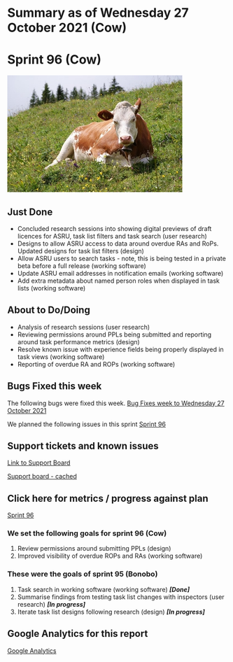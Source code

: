 # Summary as of Wednesday 27 October 2021 (Cow)

# Sprint 96 (Cow)

![A cow](graphs/cow.jpg)

## Just Done
* Concluded research sessions into showing digital previews of draft licences for ASRU, task list filters and task search (user research)
* Designs to allow ASRU access to data around overdue RAs and RoPs. Updated designs for task list filters (design)
* Allow ASRU users to search tasks - note, this is being tested in a private beta before a full release (working software)
* Update ASRU email addresses in notification emails (working software)
* Add extra metadata about named person roles when displayed in task lists (working software)

## About to Do/Doing
* Analysis of research sessions (user research)
* Reviewing permissions around PPLs being submitted and reporting around task performance metrics (design)
* Resolve known issue with experience fields being properly displayed in task views (working software)
* Reporting of overdue RA and ROPs (working software)

## Bugs Fixed this week
The following bugs were fixed this week.
[Bug Fixes week to Wednesday 27 October 2021](graphs/bugs27102021.png)

We planned the following issues in this sprint 
[Sprint 96](graphs/sprint27102021.png)

## Support tickets and known issues
[Link to Support Board](https://collaboration.homeoffice.gov.uk/jira/secure/RapidBoard.jspa?rapidView=1717&selectedIssue=ASSB-253)

[Support board - cached](graphs/supportBoard27102021.png)

## Click here for metrics / progress against plan
[Sprint 96](graphs/progress27102021.png)

### We set the following goals for sprint 96 (Cow)
1. Review permissions around submitting PPLs (design) 
2. Improved visibility of overdue ROPs and RAs (working software)

### These were the goals of sprint 95 (Bonobo)
1. Task search in working software (working software) ***[Done]***
2. Summarise findings from testing task list changes with inspectors (user research) ***[In progress]***
3. Iterate task list designs following research (design) ***[In progress]***

## Google Analytics for this report
[Google Analytics](graphs/GA27102021.png)

